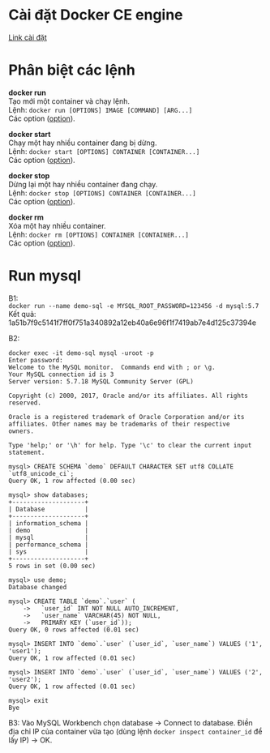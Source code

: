 # Cài đặt Docker CE engine
[Link cài đặt](https://docs.docker.com/engine/installation/linux/ubuntu/#install-using-the-repository)

# Phân biệt các lệnh
**docker run**  
Tạo mới một container và chạy lệnh.  
Lệnh: `docker run [OPTIONS] IMAGE [COMMAND] [ARG...]`  
Các option ([option](https://docs.docker.com/engine/reference/commandline/run/#options)).

**docker start**  
Chạy một hay nhiều container đang bị dừng.  
Lệnh: `docker start [OPTIONS] CONTAINER [CONTAINER...]`  
Các option ([option](https://docs.docker.com/engine/reference/commandline/start/#options)).

**docker stop**  
Dừng lại một hay nhiều container đang chạy.  
Lệnh: `docker stop [OPTIONS] CONTAINER [CONTAINER...]`  
Các option ([option](https://docs.docker.com/engine/reference/commandline/stop/#options)).

**docker rm**  
Xóa một hay nhiều container.  
Lệnh: `docker rm [OPTIONS] CONTAINER [CONTAINER...]`  
Các option ([option](https://docs.docker.com/engine/reference/commandline/rm/#options)).

# Run mysql
B1:  
`docker run --name demo-sql -e MYSQL_ROOT_PASSWORD=123456 -d mysql:5.7`  
 Kết quả: 1a51b7f9c5141f7ff0f751a340892a12eb40a6e96f1f7419ab7e4d125c37394e

B2:  
```
docker exec -it demo-sql mysql -uroot -p  
Enter password: 
Welcome to the MySQL monitor.  Commands end with ; or \g.
Your MySQL connection id is 3
Server version: 5.7.18 MySQL Community Server (GPL)

Copyright (c) 2000, 2017, Oracle and/or its affiliates. All rights reserved.

Oracle is a registered trademark of Oracle Corporation and/or its
affiliates. Other names may be trademarks of their respective
owners.

Type 'help;' or '\h' for help. Type '\c' to clear the current input statement.

mysql> CREATE SCHEMA `demo` DEFAULT CHARACTER SET utf8 COLLATE `utf8_unicode_ci`;
Query OK, 1 row affected (0.00 sec)

mysql> show databases;
+--------------------+
| Database           |
+--------------------+
| information_schema |
| demo               |
| mysql              |
| performance_schema |
| sys                |
+--------------------+
5 rows in set (0.00 sec)

mysql> use demo;
Database changed

mysql> CREATE TABLE `demo`.`user` (
    ->   `user_id` INT NOT NULL AUTO_INCREMENT,
    ->   `user_name` VARCHAR(45) NOT NULL,
    ->   PRIMARY KEY (`user_id`));
Query OK, 0 rows affected (0.01 sec)

mysql> INSERT INTO `demo`.`user` (`user_id`, `user_name`) VALUES ('1', 'user1'); 
Query OK, 1 row affected (0.01 sec)

mysql> INSERT INTO `demo`.`user` (`user_id`, `user_name`) VALUES ('2', 'user2'); 
Query OK, 1 row affected (0.01 sec)

mysql> exit
Bye
```

B3:
Vào MySQL Workbench chọn database -> Connect to database. Điền địa chỉ IP của container vừa tạo (dùng lệnh `docker inspect container_id` để lấy IP) -> OK.
